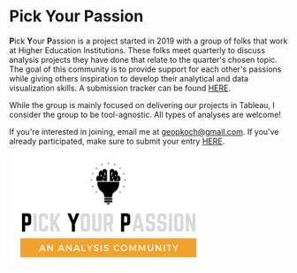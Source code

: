 # Pick Your Passion

**P**ick **Y**our **P**assion is a project started in 2019 with a group of folks that work at Higher Education Institutions. These folks meet quarterly to discuss analysis projects they have done that relate to the quarter's chosen topic. The goal of this community is to provide support for each other's passions while giving others inspiration to develop their analytical and data visualization skills. A submission tracker can be found [HERE](https://public.tableau.com/profile/geopkoch#!/vizhome/PickYourPassionContributions/PickYourPassionTracker).

While the group is mainly focused on delivering our projects in Tableau, I consider the group to be tool-agnostic. All types of analyses are welcome!

If you're interested in joining, email me at [geopkoch@gmail.com](mailto:geopkoch@gmail.com). If you've already participated, make sure to submit your entry [HERE](https://forms.gle/6CqjyZMN3VMdoQwG6).

![PYP Logo](https://github.com/geopkoch/Misc/blob/master/PickYourPassion/PYP%20Logo.png)

